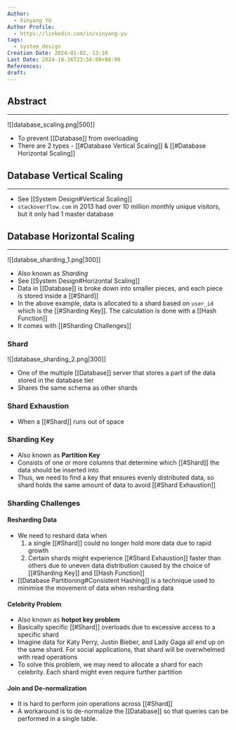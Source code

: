 ```yaml
---
Author:
  - Xinyang YU
Author Profile:
  - https://linkedin.com/in/xinyang-yu
tags:
  - system_design
Creation Date: 2024-01-02, 13:16
Last Date: 2024-10-16T23:56:08+08:00
References: 
draft: 
---
```

## Abstract
---
![[database_scaling.png|500]]

- To prevent [[Database]] from overloading
- There are 2 types - [[#Database Vertical Scaling]] & [[#Database Horizontal Scaling]]

## Database Vertical Scaling
---
- See [[System Design#Vertical Scaling]]
- `stackoverflow.com` in 2013 had over 10 million monthly unique visitors, but it only had 1 master database

## Database Horizontal Scaling
---
![[databse_sharding_1.png|300]]


- Also known as *Sharding*
- See [[System Design#Horizontal Scaling]]
- Data in [[Database]] is broke down into smaller pieces, and each piece is stored inside a [[#Shard]] 
- In the above example, data is allocated to a shard based on `user_id` which is the [[#Sharding Key]]. The calculation is done with a [[Hash Function]]
- It comes with [[#Sharding Challenges]]


### Shard
![[database_sharding_2.png|300]]
- One of the multiple [[Database]] server that stores a part of the data stored in the database tier
- Shares the same schema as other shards

### Shard Exhaustion
- When a [[#Shard]] runs out of space
### Sharding Key 
- Also known as **Partition Key**
- Consists of one or more columns that determine which [[#Shard]] the data should be inserted into 
- Thus, we need to find a key that ensures evenly distributed data, so shard holds the same amount of data to avoid [[#Shard Exhaustion]]

### Sharding Challenges
#### Resharding Data
- We need to reshard data when
	1. a single [[#Shard]] could no longer hold more data due to rapid growth
	2. Certain shards might experience [[#Shard Exhaustion]] faster than others due to uneven data distribution caused by the choice of [[#Sharding Key]] and [[Hash Function]]
- [[Database Partitioning#Consistent Hashing]] is a technique used to minimise the movement of data when resharding data

#### Celebrity Problem
- Also known as **hotpot key problem**
- Basically specific [[#Shard]] overloads due to excessive access to a specific shard
- Imagine data for Katy Perry, Justin Bieber, and Lady Gaga all end up on the same shard. For social applications, that shard will be overwhelmed with read operations
- To solve this problem, we may need to allocate a shard for each celebrity. Each shard might even require further partition

#### Join and De-normalization
- It is hard to perform join operations across [[#Shard]]
- A workaround is to de-normalize the [[Database]] so that queries can be performed in a single table.